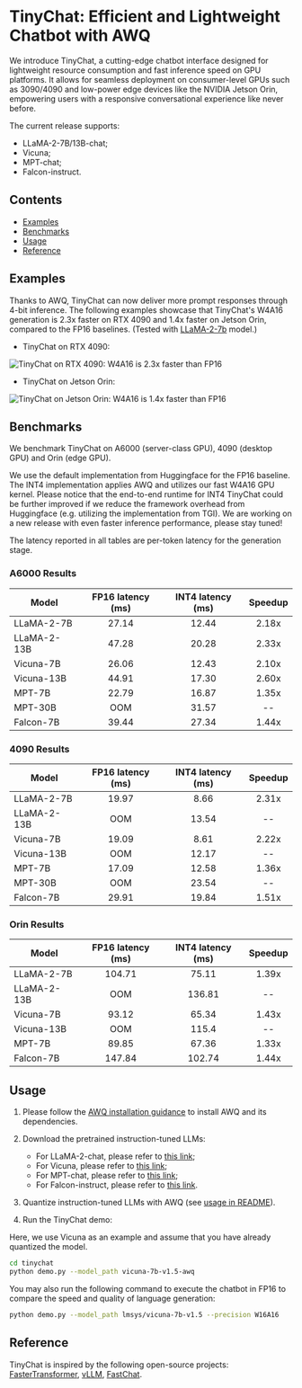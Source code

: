 # TinyChat: Efficient and Lightweight Chatbot with AWQ

We introduce TinyChat, a cutting-edge chatbot interface designed for lightweight resource consumption and fast inference speed on GPU platforms. It allows for seamless deployment on consumer-level GPUs such as 3090/4090 and low-power edge devices like the NVIDIA Jetson Orin, empowering users with a responsive conversational experience like never before.



The current release supports:

- LLaMA-2-7B/13B-chat;
- Vicuna;
- MPT-chat;
- Falcon-instruct.


## Contents

- [Examples](#examples)
- [Benchmarks](#benchmarks)
- [Usage](#usage)
- [Reference](#reference)


## Examples

Thanks to AWQ, TinyChat can now deliver more prompt responses through 4-bit inference. The following examples showcase that TinyChat's W4A16 generation is 2.3x faster on RTX 4090 and 1.4x faster on Jetson Orin, compared to the FP16 baselines. (Tested with [LLaMA-2-7b]( https://huggingface.co/meta-llama/Llama-2-7b-chat-hf ) model.)

* TinyChat on RTX 4090:

![TinyChat on RTX 4090: W4A16 is 2.3x faster than FP16](./figures/4090_example.gif)

* TinyChat on Jetson Orin:

![TinyChat on Jetson Orin: W4A16 is 1.4x faster than FP16](./figures/orin_example.gif)


## Benchmarks

We benchmark TinyChat on A6000 (server-class GPU), 4090 (desktop GPU) and Orin (edge GPU).

We use the default implementation from Huggingface for the FP16 baseline. The INT4 implementation applies AWQ and utilizes our fast W4A16 GPU kernel. Please notice that the end-to-end runtime for INT4 TinyChat could be further improved if we reduce the framework overhead from Huggingface (e.g. utilizing the implementation from TGI). We are working on a new release with even faster inference performance, please stay tuned!

The latency reported in all tables are per-token latency for the generation stage.

### A6000 Results

| Model       | FP16 latency (ms) | INT4 latency (ms) | Speedup |
| ----------- |:-----------------:|:-----------------:|:-------:|
| LLaMA-2-7B  | 27.14             | 12.44             | 2.18x   |
| LLaMA-2-13B | 47.28             | 20.28             | 2.33x   |
| Vicuna-7B   | 26.06             | 12.43             | 2.10x   |
| Vicuna-13B  | 44.91             | 17.30             | 2.60x   |
| MPT-7B      | 22.79             | 16.87             | 1.35x   |
| MPT-30B     | OOM               | 31.57             | --      |
| Falcon-7B   | 39.44             | 27.34             | 1.44x   |

### 4090 Results

| Model       | FP16 latency (ms) | INT4 latency (ms) | Speedup |
| ----------- |:-----------------:|:-----------------:|:-------:|
| LLaMA-2-7B  | 19.97             | 8.66              | 2.31x   |
| LLaMA-2-13B | OOM               | 13.54             | --      |
| Vicuna-7B   | 19.09             | 8.61              | 2.22x   |
| Vicuna-13B  | OOM               | 12.17             | --      |
| MPT-7B      | 17.09             | 12.58             | 1.36x   |
| MPT-30B     | OOM               | 23.54             | --      |
| Falcon-7B   | 29.91             | 19.84             | 1.51x   |

### Orin Results

| Model       | FP16 latency (ms) | INT4 latency (ms) | Speedup |
| ----------- |:-----------------:|:-----------------:|:-------:|
| LLaMA-2-7B  | 104.71            | 75.11             | 1.39x   |
| LLaMA-2-13B | OOM               | 136.81            | --      |
| Vicuna-7B   | 93.12             | 65.34             | 1.43x   |
| Vicuna-13B  | OOM               | 115.4             | --      |
| MPT-7B      | 89.85             | 67.36             | 1.33x   |
| Falcon-7B   | 147.84            | 102.74            | 1.44x   |


## Usage

1. Please follow the [AWQ installation guidance](https://github.com/mit-han-lab/llm-awq#readme) to install AWQ and its dependencies.

2. Download the pretrained instruction-tuned LLMs:
   
   - For LLaMA-2-chat, please refer to [this link](https://huggingface.co/meta-llama/Llama-2-7b-chat-hf);
   - For Vicuna, please refer to [this link](https://huggingface.co/lmsys/);
   - For MPT-chat, please refer to [this link](https://huggingface.co/mosaicml/mpt-7b-chat);
   - For Falcon-instruct, please refer to [this link](https://huggingface.co/tiiuae/falcon-7b-instruct).

3. Quantize instruction-tuned LLMs with AWQ (see [usage in README](../README.md#usage)).

4. Run the TinyChat demo:

Here, we use Vicuna as an example and assume that you have already quantized the model.

```bash
cd tinychat
python demo.py --model_path vicuna-7b-v1.5-awq
```

You may also run the following command to execute the chatbot in FP16 to compare the speed and quality of language generation:

```bash
python demo.py --model_path lmsys/vicuna-7b-v1.5 --precision W16A16
```

## Reference

TinyChat is inspired by the following open-source projects: [FasterTransformer](https://github.com/NVIDIA/FasterTransformer), [vLLM](https://github.com/vllm-project/vllm), [FastChat](https://github.com/lm-sys/FastChat).
